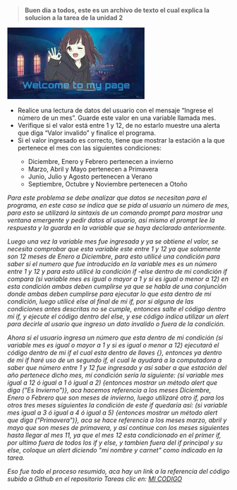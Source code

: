 >**Buen dia a todos, este es un archivo de texto el cual explica la solucion a la tarea de la unidad 2**
>
![](/images/descarga.jfif "Welcome to my readme")
<ul>
 <li>Realice una lectura de datos del usuario con el mensaje “Ingrese el número de un mes”. Guarde este valor en una variable llamada mes.</li>
 <li>Verifique si el valor está entre 1 y 12, de no estarlo muestre una alerta que diga
    “Valor invalido” y finalice el programa.</li>
 <li>Si el valor ingresado es correcto, tiene que mostrar la estación a la que
    pertenece el mes con las siguientes condiciones:</li>
  <ul>
    <li>Diciembre, Enero y Febrero pertenecen a invierno</li>
    <li>Marzo, Abril y Mayo pertenecen a Primavera</li>
    <li>Junio, Julio y Agosto pertenecen a Verano</li>
    <li>Septiembre, Octubre y Noviembre pertenecen a Otoño</li>
  </ul>
</ul>

*Para este problema se debe analizar que datos se necesitan para el programa, en este caso se indica que
se pida al usuario un número de mes, para esto se utilizará la sintaxis de un comando prompt para mostrar
una ventana emergente y pedir datos al usuario, asi mismo el prompt lee la respuesta y la guarda en la
variable que se haya declarado anteriormente.*

*Luego una vez la variable mes fue ingresada y ya se obtiene el valor, se necesita comprobar que esta 
variable este entre 1 y 12 ya que solamente son 12 meses de Enero a Diciembre, para esto utilicé una 
condición para saber si el numero que fue introducido en la variable mes es un número entre 1 y 12 y para
esto utilicé la condición if -else dentro de mi condición if compara (si variable mes es igual o mayor a 1
y si es igual o menor a 12) en esta condición ambas deben cumplirse ya que se habla de una conjunción donde 
ambas deben cumplirse para ejecutar lo que esta dentro de mi condición, luego utilicé else al final de mi if, 
por si alguna de las condiciones antes descritas no se cumple, entonces salte el código dentro mi if, y 
ejecute el código dentro del else, y ese código indica utilizar un alert para decirle al usario que ingreso
un dato invalido o fuera de la condición.*

*Ahora si el usuario ingresa un número que esta dentro de mi condición (si variable mes es igual o mayor a 1
y si es igual o menor a 12) ejecutará el código dentro de mi if el cual esta dentro de llaves {}, entonces ya
dentro de mi if haré uso de un segundo if, el cual le ayudará a la computadora a saber que número entre 1 y 12 fue
ingresado y así saber a que estación del año pertenece dicho mes, mi condición sería la siguiente:
(si variable mes igual a 12 ó igual a 1 ó igual a 2) {entonces mostrar un método alert que diga ("Es Invierno")},
aca hacemos referencia a los meses Diciembre, Enero o Febrero que son meses de invierno, luego utilizaré otro if, 
para los otros tres meses siguientes la condición de este if quedaría asi:
(si variable mes igual a 3 ó igual a 4 ó igual a 5) {entonces mostrar un método alert que diga ("Primavera")}, aca
se hace referencia a los meses marzo, abril y mayo que son meses de primavera, y así continue con los meses siguientes
hasta llegar al mes 11, ya que el mes 12 esta condicionado en el primer if, por ultimo fuera de todos los if y else, 
y tambien fuera del if principal y su else, coloque un alert diciendo "mi nombre y carnet" como indicado en la tarea.*

*Eso fue todo el proceso resumido, aca hay un link a la referencia del código subido a Github en el repositorio Tareas clic en:*
[*MI CODIGO*](Calculadora_Estaciones_23003520.html)
